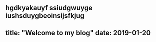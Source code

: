 hgdkyakauyf
ssiudgwuyge
iushsduygbeoinsijsfkjug
---
title: "Welcome to my blog"
date: 2019-01-20
---
